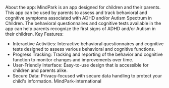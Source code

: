  About the app:
MindPark is an app designed for children and their parents. This app can be used by parents to assess and track behavioral and cognitive symptoms associated with ADHD and/or Autism Spectrum in Children. The behavioral questionnaires and cognitive tests available in the app can help parents recognize the first signs of ADHD and/or Autism in their children.
 Key Features:
* Interactive Activities: Interactive behavioral questionnaires and cognitive tests designed to assess various behavioral and cognitive functions.
* Progress Tracking: Tracking and reporting of the behavior and cognitive function to monitor changes and improvements over time.
* User-Friendly Interface: Easy-to-use design that is accessible for children and parents alike.
* Secure Data: Privacy-focused with secure data handling to protect your child's information.
  M i n d P a r k - i n t e r n a t i o n a l 
 
 
